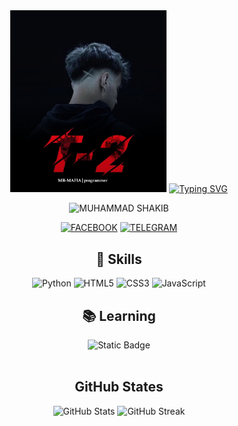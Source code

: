 <body>
  <div align="center">
    <img src="./Picsart_24-10-10_02-47-52-641.jpg" alt="MR MAFIA" width="250">
    <a href="https://git.io/typing-svg"><img src="https://readme-typing-svg.herokuapp.com?font=Caveat+Brush&size=30&pause=1000&color=000115&center=true&random=false&width=435&lines=It's+Me+MR+MAFIA+T-2;Founder+of+DARK+SOUL" alt="Typing SVG" /></a>
    <p> <img src="https://komarev.com/ghpvc/?username=mafiams16&label=Profile%20viewd%20by&color=000115&style=for-the-badge" alt="MUHAMMAD SHAKIB" /> </p>
    <p>
      <a href="https://www.facebook.com/mafiam1"><img src="https://img.shields.io/badge/Facebook-%231877F2.svg?&style=for-the-badge&logo=Facebook&logoColor=white" alt="FACEBOOK"></a>
      <a href="https://t.me/i6iii1"><img src="https://img.shields.io/badge/Telegram-%232CA5E0.svg?&style=for-the-badge&logo=telegram&logoColor=white" alt="TELEGRAM"></a>
    </p>
    <h2>💼 Skills</h2>
    <p>
    <img src="https://img.shields.io/badge/Python-3776AB?style=for-the-badge&logo=python&logoColor=white" alt="Python">
      <img src="https://img.shields.io/badge/HTML5-E34F26?style=for-the-badge&logo=html5&logoColor=white" alt="HTML5">
      <img src="https://img.shields.io/badge/CSS3-1572B6?style=for-the-badge&logo=css3&logoColor=white" alt="CSS3">
      <img src="https://shields.io/badge/JavaScript-F7DF1E?logo=JavaScript&logoColor=000&style=for-the-badge" alt="JavaScript">
    </p>
    <h2>📚 Learning</h2>
    <img alt="Static Badge" src="https://img.shields.io/badge/ANDROID_DEVELOPMENT-000115?style=for-the-badge"></br></br>
    <h2>GitHub States</h2>
    <img src="https://github-readme-stats.vercel.app/api/top-langs/?username=mafiams16&langs_count=10&theme=tokyonight&layout=compact" alt="GitHub Stats">
    <img src="https://github-readme-stats.vercel.app/api?username=mafiams16&show_icons=true&theme=synthwave" alt="GitHub Streak" />
  </div>
</body>

